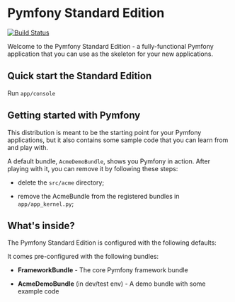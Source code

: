 Pymfony Standard Edition
========================

[![Build Status][0]][1]

Welcome to the Pymfony Standard Edition - a fully-functional Pymfony
application that you can use as the skeleton for your new applications.


Quick start the Standard Edition
--------------------------------

Run `app/console`


Getting started with Pymfony
-----------------------------

This distribution is meant to be the starting point for your Pymfony
applications, but it also contains some sample code that you can learn from
and play with.

A default bundle, `AcmeDemoBundle`, shows you Pymfony in action. After
playing with it, you can remove it by following these steps:

  * delete the `src/acme` directory;

  * remove the AcmeBundle from the registered bundles in `app/app_kernel.py`;


What's inside?
---------------

The Pymfony Standard Edition is configured with the following defaults:

It comes pre-configured with the following bundles:

  * **FrameworkBundle** - The core Pymfony framework bundle

  * **AcmeDemoBundle** (in dev/test env) - A demo bundle with some example
    code



[0]: https://travis-ci.org/alquerci/pymfony-standard.png?branch=master
[1]: https://travis-ci.org/alquerci/pymfony-standard
